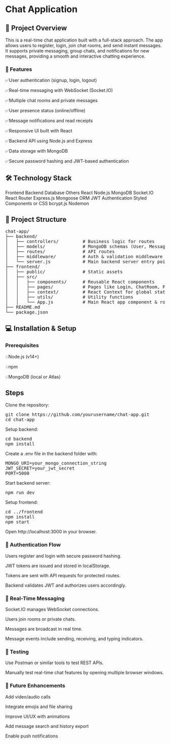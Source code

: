 # Chat Application
## 📝 Project Overview
This is a real-time chat application built with a full-stack approach. The app allows users to register, login, join chat rooms, and send instant messages. It supports private messaging, group chats, and notifications for new messages, providing a smooth and interactive chatting experience.

### 🚀 Features
✅User authentication (signup, login, logout)

✅Real-time messaging with WebSocket (Socket.IO)

✅Multiple chat rooms and private messages

✅User presence status (online/offline)

✅Message notifications and read receipts

✅Responsive UI built with React

✅Backend API using Node.js and Express

✅Data storage with MongoDB

✅Secure password hashing and JWT-based authentication

## 🛠️ Technology Stack
Frontend	Backend	Database	Others
React	Node.js	MongoDB	Socket.IO
React Router	Express.js	Mongoose ORM	JWT Authentication
Styled Components or CSS	bcrypt.js		Nodemon

## 📁 Project Structure
<pre>
chat-app/
├── backend/
│   ├── controllers/         # Business logic for routes
│   ├── models/              # MongoDB schemas (User, Message, Room)
│   ├── routes/              # API routes
│   ├── middleware/          # Auth & validation middleware
│   └── server.js            # Main backend server entry point
├── frontend/
│   ├── public/              # Static assets
│   ├── src/
│   │   ├── components/      # Reusable React components
│   │   ├── pages/           # Pages like Login, ChatRoom, Profile
│   │   ├── context/         # React Context for global state
│   │   ├── utils/           # Utility functions
│   │   └── App.js           # Main React app component & routing
├── README.md
└── package.json
</pre>


## 💻 Installation & Setup
### Prerequisites
💡Node.js (v14+)

💡npm

💡MongoDB (local or Atlas)

## Steps
Clone the repository:
<pre>
git clone https://github.com/yourusername/chat-app.git
cd chat-app
</pre>
Setup backend:
<pre>
cd backend
npm install
</pre>
Create a .env file in the backend folder with:
<pre>
MONGO_URI=your_mongo_connection_string
JWT_SECRET=your_jwt_secret
PORT=5000
</pre>

Start backend server:
<pre>
npm run dev
</pre>

Setup frontend:
<pre>
cd ../frontend
npm install
npm start
</pre>

Open http://localhost:3000 in your browser.

### 🔐 Authentication Flow
Users register and login with secure password hashing.

JWT tokens are issued and stored in localStorage.

Tokens are sent with API requests for protected routes.

Backend validates JWT and authorizes users accordingly.

### 📡 Real-Time Messaging
Socket.IO manages WebSocket connections.

Users join rooms or private chats.

Messages are broadcast in real time.

Message events include sending, receiving, and typing indicators.

### 🧪 Testing
Use Postman or similar tools to test REST APIs.

Manually test real-time chat features by opening multiple browser windows.

### 🔮 Future Enhancements
Add video/audio calls

Integrate emojis and file sharing

Improve UI/UX with animations

Add message search and history export

Enable push notifications


